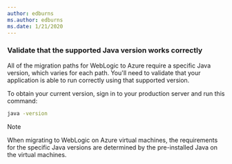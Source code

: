 ```yaml
---
author: edburns
ms.author: edburns
ms.date: 1/21/2020
---
```


### Validate that the supported Java version works correctly

All of the migration paths for WebLogic to Azure require a specific Java version, which varies for each path. You'll need to validate that your application is able to run correctly using that supported version.

To obtain your current version, sign in to your production server and run this command:

```bash
java -version
```

> [!NOTE]
> When migrating to WebLogic on Azure virtual machines, the requirements for the specific Java versions are determined by the pre-installed Java on the virtual machines.


